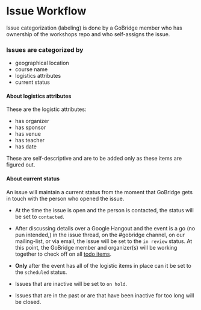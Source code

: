 # Issue Workflow

Issue categorization (labeling) is done by a GoBridge member who has ownership of the workshops repo and who self-assigns the issue.

### Issues are categorized by
- geographical location
- course name
- logistics attributes
- current status

#### About logistics attributes

These are the logistic attributes:
- has organizer
- has sponsor
- has venue
- has teacher
- has date

These are self-descriptive and are to be added only as these items are figured out.

#### About current status
An issue will maintain a current status from the moment that GoBridge gets in touch with the person who opened the issue.

- At the time the issue is open and the person is contacted, the status will be set to `contacted`.

- After discussing details over a Google Hangout and the event is a go (no pun intended,) in the issue thread, on the #gobridge channel, on our mailing-list, or via email, the issue will be set to the `in review` status. At this point, the GoBridge member and organizer(s) will be working together to check off on all [todo items](issue_template.md).

- **Only** after the event has all of the logistic items in place can it be set to the `scheduled` status.

- Issues that are inactive will be set to `on hold`.

- Issues that are in the past or are that have been inactive for too long will be closed.
